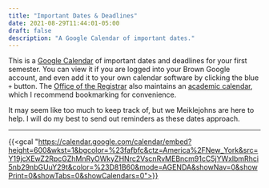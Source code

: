 ```yaml
---
title: "Important Dates & Deadlines"
date: 2021-08-29T11:44:01-05:00
draft: false
description: "A Google Calendar of important dates."
---
```


This is a [Google Calendar](https://calendar.google.com/calendar/embed?src=c_cqq0gdipfa2tr9i2dskselrto0%40group.calendar.google.com&ctz=America%2FNew_York) of important dates and deadlines for your first semester. You can view it if you are logged into your Brown Google account, and even add it to your own calendar software by clicking the blue `+` button. The [Office of the Registrar](https://www.brown.edu/about/administration/registrar/) also maintains an [academic calendar](https://www.brown.edu/about/administration/registrar/academic-calendar), which I recommend bookmarking for convenience.

It may seem like too much to keep track of, but we Meiklejohns are here to help. I will do my best to send out reminders as these dates approach.

***

{{<gcal "https://calendar.google.com/calendar/embed?height=600&wkst=1&bgcolor=%23fafbfc&ctz=America%2FNew_York&src=Y19jcXEwZ2RpcGZhMnRyOWkyZHNrc2VscnRvMEBncm91cC5jYWxlbmRhci5nb29nbGUuY29t&color=%23D81B60&mode=AGENDA&showNav=0&showPrint=0&showTabs=0&showCalendars=0">}}
